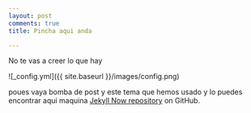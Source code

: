 ```yaml
---
layout: post
comments: true
title: Pincha aqui anda

---
```


No te vas a creer lo que hay

![_config.yml]({{ site.baseurl }}/images/config.png)

poues vaya bomba de post y este tema que hemos usado y lo puedes encontrar aqui maquina [Jekyll Now repository](https://github.com/barryclark/jekyll-now) on GitHub.